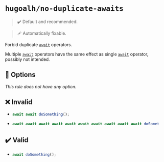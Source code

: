 # `hugoalh/no-duplicate-awaits`

> ✔️ Default and recommended.

> 🩹 Automatically fixable.

Forbid duplicate [`await`][ecmascript-await] operators.

Multiple [`await`][ecmascript-await] operators have the same effect as single [`await`][ecmascript-await] operator, possibly not intended.

## 🔧 Options

*This rule does not have any option.*

## ❌ Invalid

- ```ts
  await await doSomething();
  ```
- ```ts
  await await await await await await await await await await doSomething();
  ```

## ✔️ Valid

- ```ts
  await doSomething();
  ```

[ecmascript-await]: https://developer.mozilla.org/en-US/docs/Web/JavaScript/Reference/Operators/await
